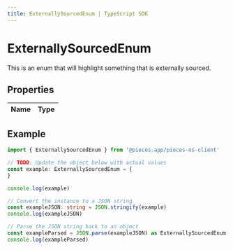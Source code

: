 ```yaml
---
title: ExternallySourcedEnum | TypeScript SDK
---
```



# ExternallySourcedEnum

This is an enum that will highlight something that is externally sourced.

## Properties

Name | Type
------------ | -------------

## Example

```typescript
import { ExternallySourcedEnum } from '@pieces.app/pieces-os-client'

// TODO: Update the object below with actual values
const example: ExternallySourcedEnum = {
}

console.log(example)

// Convert the instance to a JSON string
const exampleJSON: string = JSON.stringify(example)
console.log(exampleJSON)

// Parse the JSON string back to an object
const exampleParsed = JSON.parse(exampleJSON) as ExternallySourcedEnum
console.log(exampleParsed)
```


